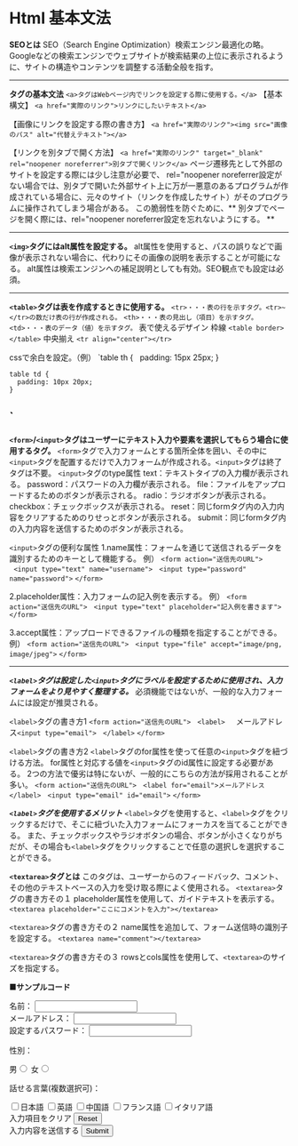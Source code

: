 # Html 基本文法

**SEOとは**
SEO（Search Engine Optimization）検索エンジン最適化の略。Googleなどの検索エンジンでウェブサイトが検索結果の上位に表示されるように、サイトの構造やコンテンツを調整する活動全般を指す。

---
**タグの基本文法**
`<a>タグはWebページ内でリンクを設定する際に使用する。</a>`
【基本構文】
`<a href="実際のリンク">リンクにしたいテキスト</a>`

【画像にリンクを設定する際の書き方】
`<a href="実際のリンク"><img src="画像のパス" alt="代替えテキスト"></a>`

【リンクを別タブで開く方法】
`<a href="実際のリンク" target="_blank" rel="noopener noreferrer">別タブで開くリンク</a>`
ページ遷移先として外部のサイトを設定する際には少し注意が必要で、
rel="noopener noreferrer設定がない場合では、別タブで開いた外部サイト上に万が一悪意のあるプログラムが作成されている場合に、元々のサイト（リンクを作成したサイト）がそのプログラムに操作されてしまう場合がある。
この脆弱性を防ぐために、** 別タブでページを開く際には、rel="noopener noreferrer設定を忘れないようにする。 **

---
**`<img>`タグにはalt属性を設定する。**
alt属性を使用すると、パスの誤りなどで画像が表示されない場合に、代わりにその画像の説明を表示することが可能になる。
alt属性は検索エンジンへの補足説明としても有効。SEO観点でも設定は必須。

---
**`<table>`タグは表を作成するときに使用する。**
`<tr>・・・表の行を示すタグ。<tr>~</tr>の数だけ表の行が作成される。`
`<th>・・・表の見出し（項目）を示すタグ。`
`<td>・・・表のデータ（値）を示すタグ。`
表で使えるデザイン
枠線     `<table border></table>`
中央揃え `<tr align="center"></tr>`

cssで余白を設定。（例）
`table th {
      padding: 15px 25px;
    }

    table td {
      padding: 10px 20px;
    }
`
---
**`<form>`/`<input>`タグはユーザーにテキスト入力や要素を選択してもらう場合に使用するタグ。**
`<form>`タグで入力フォームとする箇所全体を囲い、その中に`<input>`タグを配置するだけで入力フォームが作成される。`<input>`タグは終了タグは不要。
`<input>`タグのtype属性
text：テキストタイプの入力欄が表示される。
password：パスワードの入力欄が表示される。
file：ファイルをアップロードするためのボタンが表示される。
radio：ラジオボタンが表示される。
checkbox：チェックボックスが表示される。
reset：同じformタグ内の入力内容をクリアするためのりせっとボタンが表示される。
submit：同じformタグ内の入力内容を送信するためのボタンが表示される。

`<input>`タグの便利な属性
1.name属性：フォームを通じて送信されるデータを識別するためのキーとして機能する。
例）
`<form action="送信先のURL">`
      `<input type="text" name="username">`
      `<input type="password" name="password">`
`</form>`

2.placeholder属性：入力フォームの記入例を表示する。
例）
`<form action="送信先のURL">`
      `<input type="text" placeholder="記入例を書きます">`
`</form>`

3.accept属性：アップロードできるファイルの種類を指定することができる。
例）
`<form action="送信先のURL">`
      `<input type="file" accept="image/png, image/jpeg">`
`</form>`

---
***`<label>`タグは設定した`<input>`タグにラベルを設定するために使用され、入力フォームをより見やすく整理する。***
必須機能ではないが、一般的な入力フォームには設定が推奨される。

`<label>`タグの書き方1
`<form action="送信先のURL">`
      `<label>`
        メールアドレス`<input type="email">`
      `</label>`
`</form>`

`<label>`タグの書き方2
`<label>`タグのfor属性を使って任意の`<input>`タグを紐づける方法。
for属性と対応する値を`<input>`タグのid属性に設定する必要がある。
2つの方法で優劣は特にないが、一般的にこちらの方法が採用されることが多い。
`<form action="送信先のURL">`
      `<label for="email">メールアドレス</label>`
      `<input type="email" id="email">`
`</form>`

***`<label>`タグを使用するメリット***
`<label>`タグを使用すると、`<label>`タグをクリックするだけで、そこに紐づいた入力フォームにフォーカスを当てることができる。
また、チェックボックスやラジオボタンの場合、ボタンが小さくなりがちだが、その場合も`<label>`タグをクリックすることで任意の選択しを選択することができる。

**`<textarea>`タグとは**
このタグは、ユーザーからのフィードバック、コメント、その他のテキストベースの入力を受け取る際によく使用される。
`<textarea>`タグの書き方その１
placeholder属性を使用して、ガイドテキストを表示する。
`<textarea placeholder="ここにコメントを入力"></textarea>`

`<textarea>`タグの書き方その２
name属性を追加して、フォーム送信時の識別子を設定する。
`<textarea name="comment"></textarea>`

`<textarea>`タグの書き方その３
rowsとcols属性を使用して、`<textarea>`のサイズを指定する。

**■サンプルコード**
<form action="sample_url">
  <div>
    <label for="name">名前：</label>
    <input type="text">
  </div>

  <div>
    <label for="email">メールアドレス：</label>
    <input type="email">
  </div>

  <div>
    <label for="password">設定するパスワード：</label>
    <input type="password">
  </div>

  <div>
    <p>性別：</p>
    <label>
    男<input type="radio" name="sex">
  </label>

  <label>
    女<input type="radio" name="sex">
    </label>
  </div>

  <div>
    <p>話せる言葉(複数選択可)：</p>
    <label>
    <input type="checkbox" name="language" value="japanese">日本語
  </label>

  <label>
    <input type="checkbox" name="language" value="english">英語
  </label>

  <label>
    <input type="checkbox" name="language" value="chinese">中国語
  </label>

  <label>
    <input type="checkbox" name="language" value="french">フランス語
  </label>

  <label>
    <input type="checkbox" name="language" value="italian">イタリア語
    </label>
  </div>

  <div>
    <label>入力項目をクリア</label>
    <input type="reset">
  </div>

  <div>
    <label>入力内容を送信する</label>
    <input type="submit">
  </div>
</form>

